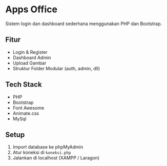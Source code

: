 # Apps Office

Sistem login dan dashboard sederhana menggunakan PHP dan Bootstrap.

## Fitur
- Login & Register
- Dashboard Admin
- Upload Gambar
- Struktur Folder Modular (auth, admin, dll)

## Tech Stack
- PHP
- Bootstrap
- Font Awesome
- Animate.css
- MySql

## Setup
1. Import database ke phpMyAdmin
2. Atur koneksi di `koneksi.php`
3. Jalankan di localhost (XAMPP / Laragon)
